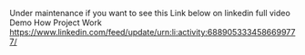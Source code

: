 
Under maintenance if you want to see this Link below on linkedin full video Demo How Project Work 
https://www.linkedin.com/feed/update/urn:li:activity:6889053334586699777/



